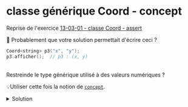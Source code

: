 # classe générique Coord - concept 

Reprise de l'exercice [13-03-01 - classe Coord - assert](13-03-01%20-%20classe%20Coord%20-%20assert.md)

🤔 Probablement que votre solution permettait d'écrire ceci ?

~~~cpp
Coord<string> p3("x", "y");
p3.afficher();  // p3 : (x, y)
~~~

<br>
Restreinde le type générique utilisé à des valeurs numériques ?

💡Utiliser cette fois la notion de [`concept`](https://en.cppreference.com/w/cpp/language/constraints).

<details>
<summary>Solution</summary>

~~~cpp
#include <iostream>
#include <type_traits>
#include <vector>
using namespace std;

//------------------------------------------------------------
template <typename T>
concept Arithmetic = std::is_arithmetic<T>::value;

template <Arithmetic T>
class Coord {
public:
   Coord()           : Coord(T(), T()) {};
   Coord(T x, T y)   : x(x), y(y)      {};

   void  setCoord(T x, T y);
   T getX() const { return x; }
   T getY() const { return y; }

   void deplacer(T dx, T dy);
   void afficher() const;

private:
   T x;
   T y;
   T z;
};

//------------------------------------------------------------
int main() {

   cout << "origine  : ";
   const Coord<int> origin;
   origin.afficher();
   cout << endl;

   cout << "p1       : ";
   Coord<int> p1;
   p1.setCoord(1, 2);
   p1.afficher();
   cout << endl;

   cout << "p2       : ";
   Coord<double> p2(3, 4);
   p2.afficher();
   cout << endl;

   cout << "p2->     : ";
   p2.deplacer(1, 1);            // conversion int => double
   cout << "(" << p2.getX() << ", " << p2.getY() << ")";
   cout << endl;

   cout << "p3       : ";
   Coord<string> p3("x", "y");   // ne compile pas
   p3.afficher();
   cout << endl;
}

//------------------------------------------------------------
template <Arithmetic T>
void Coord<T>::setCoord(T x, T y) {
   this->x = x;
   this->y = y;
}

//------------------------------------------------------------
template <Arithmetic T>
void Coord<T>::deplacer(T dx, T dy) {
   this->x += dx;
   this->y += dy;
}

//------------------------------------------------------------
template <Arithmetic T>
void Coord<T>::afficher() const {
   cout << "(" << this->x << ", " << this->y << ")";
}
~~~

</details>
